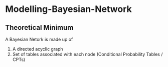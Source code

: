 # Modelling-Bayesian-Network

## Theoretical Minimum

A Bayesian Netork is made up of 
1. A directed acyclic graph
2. Set of tables associated with each node (Conditional Probability Tables / CPTs)
